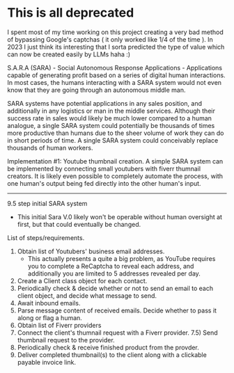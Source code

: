 # This is all deprecated
I spent most of my time working on this project creating a very bad method of bypassing Google's captchas ( it only worked like 1/4 of the time ).
In 2023 I just think its interesting that I sorta predicted the type of value which can now be created easily by LLMs haha :)



S.A.R.A (SARA) - Social Autonomous Response Applications - Applications capable of generating profit based on a series of digital human interactions. In most cases, the humans interacting with a SARA system would not even know that they are going through an autonomous middle man.

SARA systems have potential applications in any sales position, and additionally in any logistics or man in the middle services. Although their success rate in sales would likely be much lower compared to a human analogue, a single SARA system could potentially be thousands of times more productive than humans due to the sheer volume of work they can do in short periods of time. A single SARA system could conceivably replace thousands of human workers.

Implementation #1: Youtube thumbnail creation. A simple SARA system can be implemented by connecting small youtubers with fiverr thumnail creators. It is likely even possible to completely automate the process, with one human's output being fed directly into the other human's input.

_____________________________________________________________

9.5 step initial SARA system
 - This initial Sara V.0 likely won't be operable without human oversight at first, but that could eventually be changed.

List of steps/requirements.
1) Obtain list of Youtubers' business email addresses.
    - This actually presents a quite a big problem, as YouTube requires you to complete a ReCaptcha to reveal each address, and additionally you are limited to 5 addresses revealed per day.
2) Create a Client class object for each contact.
3) Periodically check & decide whether or not to send an email to each client object, and decide what message to send.
4) Await inbound emails.
5) Parse message content of received emails. Decide whether to pass it along or flag a human.
6) Obtain list of Fiverr providers
7) Connect the client's thumnail request with a Fiverr provider. 7.5) Send thumbnail request to the provider.
8) Periodically check & receive finished product from the provder.
9) Deliver completed thumbnail(s) to the client along with a clickable payable invoice link.
 
